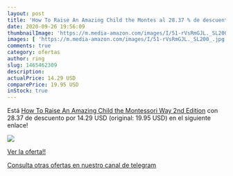 ```yaml
---
layout: post
title: 'How To Raise An Amazing Child the Montes al 28.37 % de descuento'
date: 2020-09-26 19:56:09
thumbnailImage: 'https://m.media-amazon.com/images/I/51-rVsRmGJL._SL200_.jpg'
images: [ 'https://m.media-amazon.com/images/I/51-rVsRmGJL._SL200_.jpg' ]
comments: true
category: ofertas
author: ring
slug: 1465462309
description:
actualPrice: 14.29 USD
comparePrice: 19.95 USD
inStock: true
---
```


Está [How To Raise An Amazing Child the Montessori Way  2nd Edition](https://www.amazon.com/dp/1465462309/?tag=redken08-20) con 28.37 de descuento por 14.29 USD (original: 19.95 USD) en el siguiente enlace!

[![](https://m.media-amazon.com/images/I/51-rVsRmGJL._SL200_.jpg)](https://www.amazon.com/dp/1465462309/?tag=redken08-20)

[Ver la oferta!!](https://www.amazon.com/dp/1465462309/?tag=redken08-20)

[Consulta otras ofertas en nuestro canal de telegram](https://t.me/s/ofertas25)
